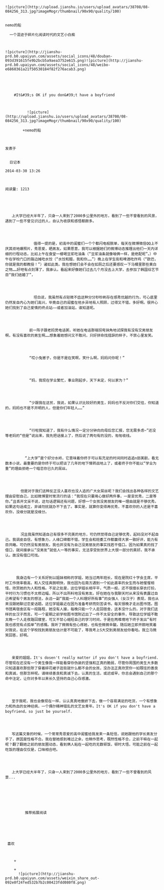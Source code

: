 
    
  
    ![picture](http://upload.jianshu.io/users/upload_avatars/38708/08-084256_313.jpg?imageMogr/thumbnail/90x90/quality/100)
    

    nemo的船
  
      一个混迹于碎片化阅读时代的文艺小白痴

  
  
    ![picture](http://jianshu-prd.b0.upaiyun.com/assets/social_icons/48/douban-093d391615fe9b2bcb5a9aea3752e615.png)![picture](http://jianshu-prd.b0.upaiyun.com/assets/social_icons/48/weibo-e6860361a21f50530184f82f276acab3.png)
  


    
      
        #It&#39;s OK if you don&#39;t have a boyfriend
        
          
            
              ![picture](http://upload.jianshu.io/users/upload_avatars/38708/08-084256_313.jpg?imageMogr/thumbnail/90x90/quality/100)
            
            +nemo的船
        
        
    
    发表于 

    
      日记本

    2014-03-30 13:26

    

    阅读量: 1213
  


        
            
	   上大学已经大半年了，只身一人来到了2000多公里外的地方，看到了一些不曾看到的风景，遇到了一些不曾见识过的人，自认为收获和感悟都颇多。

  

  
	             值得一提的是，初高中的闺蜜们一个个都闪电般脱单，每天在微博微信QQ上不厌其烦地爆照片，秀恩爱，晒男友。如果愿意，我可以根据她们的微博动态推理出他们一天内详细的行程动态，比如上午在食堂一楼喝豆浆吃油条（“豆浆油条就像咱俩一样，是绝配呢”。）中午在学校门口的路边摊吃水饺（“水饺和醋，我和你……”）晚上在学生街和啤酒吃炸鸡（“欧巴，你就是我的都教授！”）诸如此类。我在想她们会不会在如厕之后还要感叹一下马桶里那些黄白之物……好吧有点刻薄了，我承认。看起来好像她们过去几个月没去上大学，去参加了韩国综艺节目“我们结婚了”，

  

  
	             坦白说，我虽然有点轻微不齿这种分分秒秒刷存在感秀优越的行为，可心底里仍然发自内心为她们高兴，毕竟自己的闺蜜在他乡异地有人照顾，过得又不错，多好啊。很开心她们找到了自己爱情的终点站——或者加油站，谁知道呢。

  

  
	           前一阵子跟老妈煲电话粥，听她在电话那端拐弯抹角地试探我有没有交男朋友啊，有没有喜欢的男生啊……想象着她想问又不敢问，只好拼命找措辞的样子，不禁心里发笑。

  

  
	           “哎小兔崽子，你是不是在笑啊，笑什么啊，妈妈问你呢！”

  

  
	           “妈，我现在学业繁忙，事业刚起步，天下未定，何以家为？”

  

  
	           “少跟我在这贫，我说，如果认识比较好的男生，妈妈也不反对你们交往，你知道的，妈妈也不是不开明的人，但是你们年轻人……”

  

  
	           “行啦我知道了，我有什么情况一定分分钟向向母后您汇报，您无需多虑~”还没等老妈的“但是”说出来，我先把话接上了，然后说了两句有的没的，匆匆收线。

  

  
	         “上大学”是个好分水岭，它意味着你终于可以有充足的时间同时追追n部美剧，看无数本小说，最重要的是你终于可以把谈了几年的地下情转战地上了，或者终于你不能以“学业为重”的理由拒绝一个暗恋你已久的屌丝。

  

  
	       但是对于我们这种反正没人喜欢也没人追的广大女屌丝呢？我们会找出各种各样的文艺理由安慰自己，比如微博里时常流行的话：“我现在只要用心做好两件事，一是变优秀，二是等你。”且丢开文采不说，这句话逻辑还有问题，好想一个女孩没男朋友的唯一理由就是不够优秀。如果这句话成立，非诚勿扰就办不下去了。事实是，就算你变得再优秀，不喜欢你的人还是不喜欢你，没缘分就是没缘分。

  

  
	       况且我虽然知道自己有很多不完美的地方，可仍然觉得自己足够优秀，起码没对不起自己。我调皮自信，有想象力，人缘口碑都不错，学生会和班委工作都赢得大家一致好评，能力有目共睹。可仍然没有男朋友。我也并没有为自己没男朋友的事实找若干借口。因为如果真的找了借口，就间接承认“没男友”就低人一等的事实，无法享受到世界上大很一部分的美好。我不承认。故没有借口可找。

  

  
	     我身边有一个关系好到以姐妹相称的学姐，她当过两年班长，现在是院红十字会主席，平时工作效率极高，和人交往爽朗明快，我也因为在南方遇到一个如此直率的女生而与她惺惺相惜，欣赏她的为人和性格。不足之处是，这位学姐长相平平，气质一般，还不很擅长穿衣打扮，平时行为习惯也不太修边幅，所以不出所料地没有男友。好在她在与我聊天时从来没有表露过自己希望有个男友的想法，永远一副“我能一个人料理好所有事”的女强人（女汉子）表现，我也从来没跟她聊过恋爱话题。这位学姐最近在因为准备考研而刻苦读书，每天很晚才走出图书馆。图书馆离宿舍区有一段路程，她没有人接，每晚只能一个人走回宿舍，这本没什么的，对于我们这样的女汉子而言。可一个星期之前学校图书馆附近出了一件不太安全的事件，导致这位学姐不敢太晚一个人走夜路回寝室，可又不甘心缩短自己的学习时间，于是在两难境地下终于发出“有时我也感觉有点孤单”的感慨。我听了微微有些心疼她，也有些微微辛酸。随后她立即开朗地笑着对我说，在这个学校找到男朋友估计是不可能了，等我考上S大交到男朋友给你看哈。我立马微笑回答，好啊。

  

  
	   亲爱的姐姐，It's dosen't really matter if you don't have a boyfriend.尽管现在还没有一个男生像我一样能看穿你伪装的坚强和正真的脆弱，尽管你周围的男生大多数只知道喜欢那些除了穿着碎花裙子逛街就什么都不会的女孩，没办法正真欣赏你一如既往的善良和真诚，但那怎样呢。请继续善良和真诚下去，认真的生活，或迟或早，你总会遇到自己的那个命中注定，让你对多年以来长久坚持的自己心存感激。

  

  
	   至于我呢，我也会像现在一样，认认真真地傲娇下去，做一个容易满足的吃货，一个有想象力和热血的女神经病，一个偶尔精神错乱的文艺女青年。It's OK if you don't have a boyfriend，so just be yourself.

  

  
	   写这篇文章的时候，一个常常秀恩爱的高中闺蜜给我发来一条短信，说她跟他的学长男友分手了，原因是性格不合。我在替她感到难过之余，也稍作思考，既然性格不合，之前干嘛在一起呢？翻了翻她之前的朋友圈动态，看到俩人粘在一起吃的无数顿饭，顿时大悟，可能之前在一起吃饭的理由仅仅是，口味相合吧。


        
           
	   上大学已经大半年了，只身一人来到了2000多公里外的地方，看到了一些不曾看到的风景...
      
    
    
      
      
      
          
             推荐拓展阅读
        
      
    
    
      
          
     喜欢

      
      
        +
                  
        +
          ![picture](http://jianshu-prd.b0.upaiyun.com/assets/weixin_share_out-092e0f24fed532b7b2c00423fdd080f8.png)
        
      
    
  


